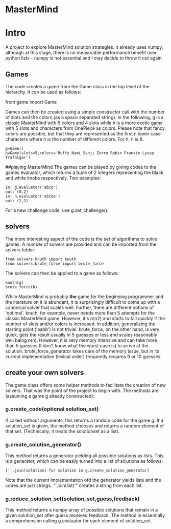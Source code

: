 # MasterMind

# Intro
A project to explore MasterMind solution strategies. It already uses numpy, although at this stage, there is no measurable performance benefit over python lists - numpy is not essential and I may decide to throw it out again.

## Games
The code creates a game from the Game class in the top level of the hierarchy. It can be used as follows:

from game import Game

Games can then be created using a simple constructor call with the number of slots and the colors (as a space separated string). In the following, g is a classic MasterMind with 6 colors and 4 slots while h is a more exotic game with 5 slots and characters from OnePiece as colors. Please note that fancy colors are possible, but that they are represented as the first n lower case characters where n is the number of different colors. For h, n is 8.

```
g=Game()
h=Game(slots=5,colors='Ruffy Nami Sanji Zorro Robin Frankie Lysop Trafalgar')
```

##playing MasterMind
The games can be played by giving codes to the games evaluator, which returns a tuple of 2 integers representing the black and white knobs respectively. Two examples:

```
in: g.evaluator('abcd')
out: (0,2)
in: h.evaluator('abcde')
out: (2,2)
```

For a new challenge code, use g.set_challenge().

## solvers
The more interesting aspect of the code is the set of algorithms to solve games. A number of solvers are provided and can be imported from the solvers folder:

```
from solvers.knuth import knuth
from solvers.brute_force import brute_force
```

The solvers can then be applied to a game as follows:


```
knuth(g)
brute_force(h)
```

While MasterMind is probably **the** game for the beginning programmer and the literature on it is abundant, it is surprisingly difficult to come up with a canonical solver that scales well. Further, there are different notions of 'optimal'. knuth, for example, never needs more than 5 attempts for the classic MasterMind game. However, it's o(n2) and starts to fail quickly if the number of slots and/or colors is increased. In addition, generalizing the starting point ('aabb') is not trivial. brute_force, on the other hand, is very quick, gets the result usually in 5 guesses or less and scales reasonably well being o(n). However, it is very memory intensive and can take more than 5 guesses (I don't know what the worst case is) to arrive at the solution. brute_force_generator takes care of the memory issue, but in its current implementation (lexical order) frequently requires 9 or 10 guesses.

## create your own solvers
The game class offers some helper methods to facilitate the creation of new solvers. That was the point of the project to begin with. The methods are (assuming a game g already constructed):

### g.create_code(optional solution_set)
If called without arguments, this returns a random code for the game g. If a solution_set is given, the method chooses and returns a random element of that set. (Technically, it treats the solutionset as a list).

### g.create_solution_generator()
This method returns a generator yielding all possible solutions as lists. This is a generator, which can be easily turned into a list of solutions as follows:

```
[''.join(solution) for solution in g.create_solution_generator]
```

Note that the current implementation ofd the generator yields lists and the codes are just strings. "'.join(list)'" creates a string from each list.

### g.reduce_solution_set(solution_set,guess,feedback)
This method returns a numpy array  of possible solutions that remain in a given solution_set after guess received feedback. The method is essentially a comprehension calling g.evaluator for each element of solution_set.
